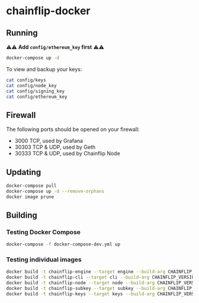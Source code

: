 # chainflip-docker

## Running

⚠️⚠️ **Add `config/ethereum_key` first** ⚠️⚠️

```bash
docker-compose up -d
```

To view and backup your keys:

```bash
cat config/keys
cat config/node_key
cat config/signing_key
cat config/ethereum_key
```

## Firewall

The following ports should be opened on your firewall:

* 3000 TCP, used by Grafana
* 30303 TCP & UDP, used by Geth
* 30333 TCP & UDP, used by Chainflip Node

## Updating

```bash
docker-compose pull
docker-compose up -d --remove-orphans
docker image prune
```

## Building

### Testing Docker Compose

```bash
docker-compose -f docker-compose-dev.yml up
```

### Testing individual images

```bash
docker build -t chainflip-engine --target engine --build-arg CHAINFLIP_VERSION=0.1.0 .
docker build -t chainflip-cli --target cli --build-arg CHAINFLIP_VERSION=0.1.0 .
docker build -t chainflip-node --target node --build-arg CHAINFLIP_VERSION=0.1.0 .
docker build -t chainflip-subkey --target subkey --build-arg CHAINFLIP_VERSION=0.1.0 .
docker build -t chainflip-keys --target keys --build-arg CHAINFLIP_VERSION=0.1.0 .
```
